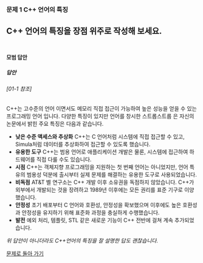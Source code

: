 ### 문제 1 C++ 언어의 특징
C++ 언어의 특징을 장점 위주로 작성해 보세요.
<br/><br/>
---

#### 모범 답안
##### 답안
###### [01-1 참조]
C++는 고수준의 언어 이면서도 메모리 직접 접근이 가능하여 높은 성능을 얻을 수 있는 프로그래밍 언어 입니다. 다양한 특징이 있지만 언어를 창시한 스트롭스트룹
은 자신의 논문에서 밝힌 주요 특징은 다음과 같습니다.
<ul>
  <li><b>낮은 수준 액세스와 추상화</b> C++는 C 언어처럼 시스템에 직접 접근할 수 있고, Simula처럼 데이터를 추상화하여 접근할 수 있도록 했습니다.</li>
  <li><b>유용한 도구</b> C++는 범용 언어로 애플리케이션 개발은 물론, 시스템에 접근하여 하드웨어를 직접 다룰 수도 있습니다.</li>
  <li><b>시점</b> C++는 객체지향 프로그래밍을 지원하는 첫 번째 언어는 아니었지만, 언어 특유의 범용성 덕분에 출시부터 실제 문제를 해결하는 유용한 도구로 사용되었습니다.</li>
  <li><b>비독점</b> AT&T 벨 연구소는 C++ 개발 이후 소유권을 독점하지 않았습니다. C++가 외부에서 개발되는 것을 장려하고 1989년 이후에는 모든 권리를 표준 기구로 이양했습니다.</li>
  <li><b>안정성</b> 초기 배포부터 C 언어와 호환성, 안정성을 확보했으며 이후에도 높은 호환성과 안정성을 유지하기 위해 표준화 과정을 충실하게 수행했습니다.</li>
  <li><b>발전</b> 예외 처리, 템플릿, STL 같은 새로운 기능이 C++ 전반에 걸쳐 계속 추가되었습니다.</li>
</ul>

_위 답안이 아니더라도 C++언어의 특징을 잘 설명한 답도 괜찮습니다._

[문제로 돌아 가기](README.md "문제로 돌아 가기")
